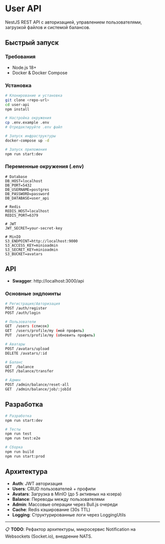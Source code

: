 # User API

NestJS REST API с авторизацией, управлением пользователями, загрузкой файлов и системой балансов.

## Быстрый запуск

### Требования

- Node.js 18+
- Docker & Docker Compose

### Установка

```bash
# Клонирование и установка
git clone <repo-url>
cd user-api
npm install

# Настройка окружения
cp .env.example .env
# Отредактируйте .env файл

# Запуск инфраструктуры
docker-compose up -d

# Запуск приложения
npm run start:dev
```

### Переменные окружения (.env)

```env
# Database
DB_HOST=localhost
DB_PORT=5432
DB_USERNAME=postgres
DB_PASSWORD=password
DB_DATABASE=user_api

# Redis
REDIS_HOST=localhost
REDIS_PORT=6379

# JWT
JWT_SECRET=your-secret-key

# MinIO
S3_ENDPOINT=http://localhost:9000
S3_ACCESS_KEY=minioadmin
S3_SECRET_KEY=minioadmin
S3_BUCKET=avatars
```

## API

- **Swagger**: http://localhost:3000/api

### Основные эндпоинты

```bash
# Регистрация/Авторизация
POST /auth/register
POST /auth/login

# Пользователи
GET  /users (список)
GET  /users/profile/my (мой профиль)
PUT  /users/profile/my (обновить профиль)

# Аватары
POST /avatars/upload
DELETE /avatars/:id

# Баланс
GET  /balance
POST /balance/transfer

# Админ
POST /admin/balance/reset-all
GET  /admin/balance/job/:jobId
```

## Разработка

```bash
# Разработка
npm run start:dev

# Тесты
npm run test
npm run test:e2e

# Сборка
npm run build
npm run start:prod
```

## Архитектура

- **Auth**: JWT авторизация
- **Users**: CRUD пользователей + профили
- **Avatars**: Загрузка в MinIO (до 5 активных на юзера)
- **Balance**: Переводы между пользователями
- **Admin**: Массовые операции через Bull.js очереди
- **Cache**: Redis кэширование (30s TTL)
- **Logging**: Структурированные логи через LoggingUtils

---

📋 **TODO**: Рефактор архитектуры, микросервис Notification на Websockets (Socket.io), внедрение NATS.

